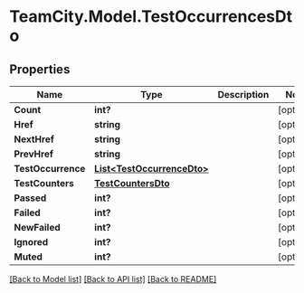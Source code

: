 # TeamCity.Model.TestOccurrencesDto
## Properties

Name | Type | Description | Notes
------------ | ------------- | ------------- | -------------
**Count** | **int?** |  | [optional] 
**Href** | **string** |  | [optional] 
**NextHref** | **string** |  | [optional] 
**PrevHref** | **string** |  | [optional] 
**TestOccurrence** | [**List&lt;TestOccurrenceDto&gt;**](TestOccurrenceDto.md) |  | [optional] 
**TestCounters** | [**TestCountersDto**](TestCountersDto.md) |  | [optional] 
**Passed** | **int?** |  | [optional] 
**Failed** | **int?** |  | [optional] 
**NewFailed** | **int?** |  | [optional] 
**Ignored** | **int?** |  | [optional] 
**Muted** | **int?** |  | [optional] 

[[Back to Model list]](../README.md#documentation-for-models) [[Back to API list]](../README.md#documentation-for-api-endpoints) [[Back to README]](../README.md)

